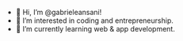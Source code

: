 - 👋 Hi, I’m @gabrieleansani!
- 👀 I’m interested in coding and entrepreneurship.
- 🌱 I’m currently learning web & app development.


<!---
gabrieleansani/gabrieleansani is a ✨ special ✨ repository because its `README.md` (this file) appears on your GitHub profile.
You can click the Preview link to take a look at your changes.
--->
